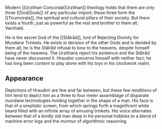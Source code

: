 Modern [[Urzithan Concordat|Urzithan]] theology holds that there are only three [[God|Gods]] of any particular import; these three form the [[Triumvirate]], the spiritual and cultural pillars of their society. But there exists a fourth, just as powerful as the rest and brother to them all; Varnhald. 

He is the secret God of the [[Stålråd]], lord of Rejecting Divinity for Mundane Trinkets. He exists in derision of the other Gods and is derided by them all; he is the Stålråd refusal to bow to the heavens, despite himself being of the heavens. The Urzithans reject his existence and the Stålråd have never discovered it. Hraudnir concerns himself with neither fact; he has long been content to play alone with his toys in his clockwork realm.
## Appearance
Depictions of Hraudnir are few and far between, but these few renditions of him tend to depict him as a three to four meter assemblage of disparate mundane technologies holding together in the shape of a man. His face is that of a simplistic screen, from which springs forth a magnificent white beard filled with an infinite array of amusing trinkets. His voice alternates between that of a kindly old man deep in his personal hobbies to a blend of machine error logs and the murmur of algorithmic reasoning.